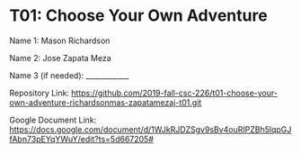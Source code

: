 # T01: Choose Your Own Adventure

Name 1: Mason Richardson

Name 2: Jose Zapata Meza

Name 3 (if needed): ____________

Repository Link: https://github.com/2019-fall-csc-226/t01-choose-your-own-adventure-richardsonmas-zapatamezaj-t01.git

Google Document Link: https://docs.google.com/document/d/1WJkRJDZSgv9sBv4ouRIPZBh5lqpGJfAbn73pEYqYWuY/edit?ts=5d667205#
